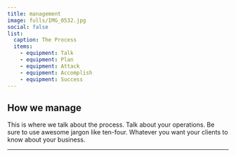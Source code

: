 ```yaml
---
title: management
image: fulls/IMG_0532.jpg
social: false
list:
  caption: The Process
  items:
    - equipment: Talk
    - equipment: Plan
    - equipment: Attack
    - equipment: Accomplish
    - equipment: Success
---
```


<section>
<h2>How we manage</h2>
This is where we talk about the process. Talk about your operations. Be sure to use awesome jargon like ten-four. Whatever you want your clients to know about your business.
</section>

<hr>
